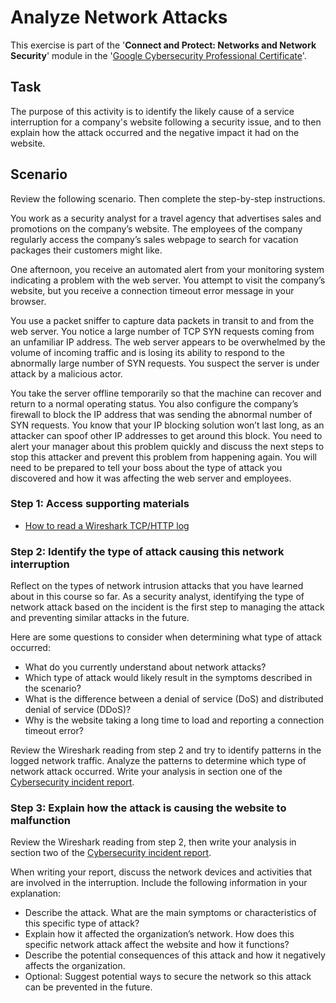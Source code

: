 # Analyze Network Attacks

This exercise is part of the '**Connect and Protect: Networks and Network Security**' module in the '<a href="https://www.coursera.org/google-certificates/cybersecurity-certificate?network=g&utm_source=gg&creativeid=693701665321&matchtype=p&adgroupid=165119487572&gclid=Cj0KCQjwqdqvBhCPARIsANrmZhNXAt_8j18BwKrshjpWbrgJpCQfqPhGyrrYAAGAKKxGWwPNNPP4HwYaAoWqEALw_wcB&keyword=google%20cybersecurity%20professional%20certificate&utm_content=B2C&hide_mobile_promo=&utm_campaign=B2C_APAC_Google_FTCOF_Cybersecurity_Google_Professional_Certificate_ArtE_Set_2_Mar_24&campaignid=21105066676&gad_source=1&devicemodel=&adpostion=&utm_medium=sem&device=c&redirected_from_description_page=true">Google Cybersecurity Professional Certificate</a>'.
<br>

## Task

The purpose of this activity is to identify the likely cause of a service interruption for a company's website following a security issue, and to then explain how the attack occurred and the negative impact it had on the website.

## Scenario

Review the following scenario. Then complete the step-by-step instructions.

You work as a security analyst for a travel agency that advertises sales and promotions on the company’s website. The employees of the company regularly access the company’s sales webpage to search for vacation packages their customers might like. 

One afternoon, you receive an automated alert from your monitoring system indicating a problem with the web server. You attempt to visit the company’s website, but you receive a connection timeout error message in your browser.

You use a packet sniffer to capture data packets in transit to and from the web server. You notice a large number of TCP SYN requests coming from an unfamiliar IP address. The web server appears to be overwhelmed by the volume of incoming traffic and is losing its ability to respond to the abnormally large number of SYN requests. You suspect the server is under attack by a malicious actor. 

You take the server offline temporarily so that the machine can recover and return to a normal operating status. You also configure the company’s firewall to block the IP address that was sending the abnormal number of SYN requests. You know that your IP blocking solution won’t last long, as an attacker can spoof other IP addresses to get around this block. You need to alert your manager about this problem quickly and discuss the next steps to stop this attacker and prevent this problem from happening again. You will need to be prepared to tell your boss about the type of attack you discovered and how it was affecting the web server and employees.

### Step 1: Access supporting materials

+ <a href="https://github.com/andrewrodgers90/analyze_network_attacks/blob/main/how_to_read_a_wireshark_tcp_http_log.md">How to read a Wireshark TCP/HTTP log</a>

### Step 2: Identify the type of attack causing this network interruption

Reflect on the types of network intrusion attacks that you have learned about in this course so far. As a security analyst, identifying the type of network attack based on the incident is the first step to managing the attack and preventing similar attacks in the future. 

Here are some questions to consider when determining what type of attack occurred: 

+ What do you currently understand about network attacks?
+ Which type of attack would likely result in the symptoms described in the scenario?
+ What is the difference between a denial of service (DoS) and distributed denial of service (DDoS)?
+ Why is the website taking a long time to load and reporting a connection timeout error?

Review the Wireshark reading from step 2 and try to identify patterns in the logged network traffic. Analyze the patterns to determine which type of network attack occurred. Write your analysis in section one of the <a href="https://github.com/andrewrodgers90/analyze_network_attacks/blob/main/cybersecurity_incident_report.md">Cybersecurity incident report</a>. 

### Step 3: Explain how the attack is causing the website to malfunction

Review the Wireshark reading from step 2, then write your analysis in section two of the <a href="https://github.com/andrewrodgers90/analyze_network_attacks/blob/main/cybersecurity_incident_report.md">Cybersecurity incident report</a>.

When writing your report, discuss the network devices and activities that are involved in the interruption. Include the following information in your explanation:

+ Describe the attack. What are the main symptoms or characteristics of this specific type of attack?
+ Explain how it affected the organization’s network. How does this specific network attack affect the website and how it functions?
+ Describe the potential consequences of this attack and how it negatively affects the organization.
+ Optional: Suggest potential ways to secure the network so this attack can be prevented in the future.
